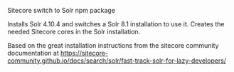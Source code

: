 Sitecore switch to Solr npm package

Installs Solr 4.10.4 and switches a Solr 8.1 installation to use it. Creates the needed Sitecore cores in the Solr installation.


Based on the great installation instructions from the sitecore community documentation at
https://sitecore-community.github.io/docs/search/solr/fast-track-solr-for-lazy-developers/

